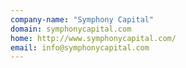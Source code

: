 ```yaml
---
company-name: "Symphony Capital"
domain: symphonycapital.com
home: http://www.symphonycapital.com/
email: info@symphonycapital.com
---
```




